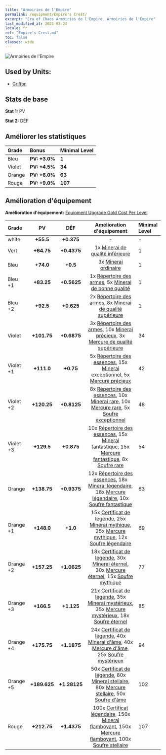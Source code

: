 ```yaml
---
title: "Armoiries de l'Empire"
permalink: /equipment/Empire's Crest/
excerpt: "Era of Chaos Armoiries de l'Empire. Armoiries de l'Empire"
last_modified_at: 2021-03-24
locale: fr
ref: "Empire's Crest.md"
toc: false
classes: wide
---
```


  ![Armoiries de l'Empire](/images/e/e_1034.png)

## Used by Units:

* [Griffon](/fr/units/Griffin/) 


## Stats de base
 **Stat 1:** PV

 **Stat 2:** DÉF

## Améliorer les statistiques

  |     Grade    |   Bonus | Minimal Level | 
  |:-------------|:--------|:--------------| 
  | Bleu | **PV: +3.0%** | **1** | 
  | Violet | **PV: +4.5%** | **34** | 
  | Orange | **PV: +6.0%** | **63** | 
  | Rouge | **PV: +9.0%** | **107** | 


## Amélioration d'équipement
 **Amélioration d'équipement:** [Equipment Upgrade Gold Cost Per Level](/equipment/EquipmentUpgradeCostPerLevel/) 

  |          Grade      | PV | DÉF | Amélioration d'équipement | Minimal Level |
  |:--------------------|:---------:|:---------:|:----------------:|:--------------|
  | white | **+55.5** | **+0.375** | - | - |
  | Vert | **+64.75** | **+0.4375** | 1x [Minerai de qualité inférieure](/fr/Items/mat_1/) | 1 |
  | Bleu | **+74.0** | **+0.5** | 3x [Minerai ordinaire](/fr/Items/mat_6/) | 1 |
  | Bleu +1 | **+83.25** | **+0.5625** | 1x [Répertoire des armes](/fr/Items/mat_18/), 5x [Minerai de bonne qualité](/fr/Items/mat_12/) | 1 |
  | Bleu +2 | **+92.5** | **+0.625** | 2x [Répertoire des armes](/fr/Items/mat_25/), 8x [Minerai de qualité supérieure](/fr/Items/mat_19/) | 1 |
  | Violet | **+101.75** | **+0.6875** | 3x [Répertoire des armes](/fr/Items/mat_32/), 10x [Minerai précieux](/fr/Items/mat_26/), 3x [Mercure de qualité supérieure](/fr/Items/mat_21/) | 34 |
  | Violet +1 | **+111.0** | **+0.75** | 5x [Répertoire des essences](/fr/Items/mat_39/), 15x [Minerai exceptionnel](/fr/Items/mat_33/), 5x [Mercure précieux](/fr/Items/mat_28/) | 42 |
  | Violet +2 | **+120.25** | **+0.8125** | 8x [Répertoire des essences](/fr/Items/mat_46/), 10x [Minerai rare](/fr/Items/mat_40/), 10x [Mercure rare](/fr/Items/mat_42/), 5x [Soufre exceptionnel](/fr/Items/mat_36/) | 48 |
  | Violet +3 | **+129.5** | **+0.875** | 10x [Répertoire des essences](/fr/Items/mat_53/), 15x [Minerai fantastique](/fr/Items/mat_47/), 15x [Mercure fantastique](/fr/Items/mat_49/), 8x [Soufre rare](/fr/Items/mat_43/) | 54 |
  | Orange | **+138.75** | **+0.9375** | 12x [Répertoire des essences](/fr/Items/mat_60/), 18x [Minerai légendaire](/fr/Items/mat_54/), 18x [Mercure légendaire](/fr/Items/mat_56/), 10x [Soufre fantastique](/fr/Items/mat_50/) | 63 |
  | Orange +1 | **+148.0** | **+1.0** | 15x [Certificat de légende](/fr/Items/mat_67/), 25x [Minerai mythique](/fr/Items/mat_61/), 25x [Mercure mythique](/fr/Items/mat_63/), 12x [Soufre légendaire](/fr/Items/mat_57/) | 69 |
  | Orange +2 | **+157.25** | **+1.0625** | 18x [Certificat de légende](/fr/Items/mat_74/), 30x [Minerai éternel](/fr/Items/mat_68/), 30x [Mercure éternel](/fr/Items/mat_70/), 15x [Soufre mythique](/fr/Items/mat_64/) | 77 |
  | Orange +3 | **+166.5** | **+1.125** | 21x [Certificat de légende](/fr/Items/mat_81/), 35x [Minerai mystérieux](/fr/Items/mat_75/), 35x [Mercure mystérieux](/fr/Items/mat_77/), 18x [Soufre éternel](/fr/Items/mat_71/) | 85 |
  | Orange +4 | **+175.75** | **+1.1875** | 24x [Certificat de légende](/fr/Items/mat_88/), 40x [Minerai d'âme](/fr/Items/mat_82/), 40x [Mercure d'âme](/fr/Items/mat_84/), 25x [Soufre mystérieux](/fr/Items/mat_78/) | 94 |
  | Orange +5 | **+189.625** | **+1.28125** | 50x [Certificat de légende](/fr/Items/mat_95/), 80x [Minerai stellaire](/fr/Items/mat_89/), 80x [Mercure stellaire](/fr/Items/mat_91/), 50x [Soufre d'âme](/fr/Items/mat_85/) | 102 |
  | Rouge | **+212.75** | **+1.4375** | 100x [Certificat légendaire](/fr/Items/mat_102/), 150x [Minerai flamboyant](/fr/Items/mat_96/), 150x [Mercure flamboyant](/fr/Items/mat_98/), 100x [Soufre stellaire](/fr/Items/mat_92/) | 107 |

